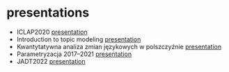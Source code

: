 # presentations



* ICLAP2020 [presentation](https://computationalstylistics.github.io/presentations/ICLAP2020/)
* Introduction to topic modeling [presentation](https://computationalstylistics.github.io/presentations/topic_modeling_intro/)
* Kwantytatywna analiza zmian językowych w polszczyźnie [presentation](https://computationalstylistics.github.io/presentations/diachronia_piotrowski_sredniopolski/)
* Parametryzacja 2017–2021 [presentation](https://computationalstylistics.github.io/presentations/parametryzacja/)
* JADT2022 [presentation](https://computationalstylistics.github.io/presentations/jadt2022/)







